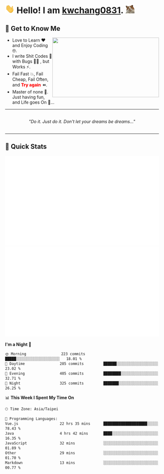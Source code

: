 <h1> <img src="./assets/hi.gif" height="30px"> Hello! I am <a href="https://github.com/kwchang0831">kwchang0831</a>. <img src="./assets/cool-cat.gif" height="30px"> </h1>
</h1>

## 🎉 Get to Know Me

<a href="#"><img align="right" src="https://media.tenor.com/S5qCffxIFdUAAAAC/the-muppet-kermit-the-frog.gif" width="349" height="195" /></a>

- Love to Learn ❤️ and Enjoy Coding 🤓.
- I write Shit Codes 💩 with Bugs 🐛🐛 , but Works ⚡️.
- Fail Fast 💥, Fail Cheap, Fail Often, and <span style="color:red;font-weight:800;">Try again</span> ⏪️.
- Master of none 🤪. Just having fun, and Life goes On 🌱...

<hr/>
<br/>
<div align="center">
<i>"Do it. Just do it. Don't let your dreams be dreams..." </i>
</div>
<br/>
<hr/>

## 🙈 Quick Stats

![overview](https://raw.githubusercontent.com/kwchang0831/kwchang0831/output/generated/overview.svg)
![languages](https://raw.githubusercontent.com/kwchang0831/kwchang0831/output/generated/languages.svg)

<!--START_SECTION:waka-->
**I'm a Night 🦉** 

```text
🌞 Morning                223 commits         █████░░░░░░░░░░░░░░░░░░░░   18.01 % 
🌆 Daytime                285 commits         ██████░░░░░░░░░░░░░░░░░░░   23.02 % 
🌃 Evening                405 commits         ████████░░░░░░░░░░░░░░░░░   32.71 % 
🌙 Night                  325 commits         ███████░░░░░░░░░░░░░░░░░░   26.25 % 
```


📊 **This Week I Spent My Time On** 

```text
🕑︎ Time Zone: Asia/Taipei

💬 Programming Languages: 
Vue.js                   22 hrs 35 mins      ████████████████████░░░░░   78.43 % 
Java                     4 hrs 42 mins       ████░░░░░░░░░░░░░░░░░░░░░   16.35 % 
JavaScript               32 mins             ░░░░░░░░░░░░░░░░░░░░░░░░░   01.89 % 
Other                    29 mins             ░░░░░░░░░░░░░░░░░░░░░░░░░   01.70 % 
Markdown                 13 mins             ░░░░░░░░░░░░░░░░░░░░░░░░░   00.77 % 
```


<!--END_SECTION:waka-->
